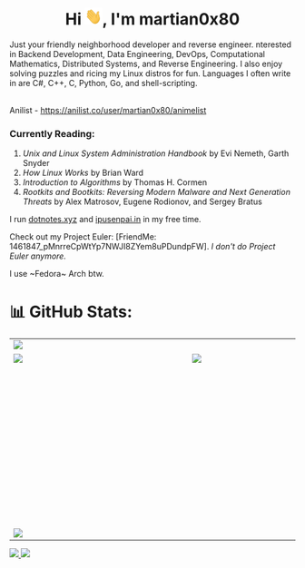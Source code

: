 <h1 align="center">Hi <img width="30px" height="30" src="https://github.com/SatYu26/SatYu26/raw/master/Assets/Hi.gif" />, I'm martian0x80</h1>


<div align="left">
Just your friendly neighborhood developer and reverse engineer. nterested in Backend Development, Data Engineering, DevOps, Computational Mathematics, Distributed Systems, and Reverse Engineering. I also enjoy solving puzzles and ricing my Linux distros for fun. Languages I often write in are C#, C++, C, Python, Go, and shell-scripting.
</div>
<br/>

Anilist - https://anilist.co/user/martian0x80/animelist


### Currently Reading:
1. *Unix and Linux System Administration Handbook* by Evi Nemeth, Garth Snyder
2. *How Linux Works* by Brian Ward
3. *Introduction to Algorithms* by Thomas H. Cormen
4. *Rootkits and Bootkits: Reversing Modern Malware and Next Generation Threats* by Alex Matrosov, Eugene Rodionov, and Sergey Bratus

I run [dotnotes.xyz](https://www.dotnotes.xyz/) and [ipusenpai.in](https://www.ipusenpai.in/) in my free time. 

Check out my Project Euler: [FriendMe: 1461847_pMnrreCpWtYp7NWJI8ZYem8uPDundpFW]. _I don't do Project Euler anymore._

I use ~Fedora~ Arch btw.

# 📊 GitHub Stats:
<table>
	<tr>
		<td colspan = "2"><a href = "https://github.com/martian0x80/"><img src="https://github-readme-activity-graph.vercel.app/graph?username=martian0x80&bg_color=000000&hide_border=true&point=false&line=7fff00&radius=8&area=true&area_color=ddff99&title_color=ffffff&color=ffffff"></a></td>
	</tr>
	<tr>
		<td><a href="https://github.com/martian0x80/"><img src="https://github-readme-streak-stats.herokuapp.com/?user=martian0x80&theme=chartreuse-dark&hide_border=false"></a></td>
		<td><a href="https://github.com/martian0x80/"><img src="http://github-profile-summary-cards.vercel.app/api/cards/profile-details?username=martian0x80&theme=chartreuse_dark"></a></td>
	</tr>
	<tr>
<!--     <td>
      <table>
        <tr>
          <td>
              <img src="https://github-readme-stats.vercel.app/api?username=martian0x80&theme=chartreuse-dark&hide_border=false&include_all_commits=false&count_private=true">
          </td>
        </tr>
        <tr>
          <td>
            <img src="https://github-readme-stats.vercel.app/api/top-langs/?username=martian0x80&theme=chartreuse-dark&hide_border=false&include_all_commits=true&count_private=true&layout=compact">
          </td>
        </tr>
      </table>
    </td> -->
<td colspan="2" style="text-align: end;">
  <div style="display: flex; justify-content: flex-end; align-items: flex-end; width: 100%; gap: 0px;">
    <a href="https://github.com/martian0x80/" style="width: 600px; flex: 0 0 600px;">
      <img align="left" style="width: 600px; height: auto;" src="https://wakatime.com/share/@martian0x80/0d5ef149-2250-411e-ace1-b4d6a81df480.svg">
    </a>
    <div style="display: flex; justify-content: flex-end; align-items: flex-end;">
      <img align="right" src="https://github.com/user-attachments/assets/541148a8-f6e1-4d57-ba34-af5090b152d3" 
           style="height: 300px; width: auto;">
    </div>
  </div>
</td>
	</tr>
</table>
 <a href="https://visitcount.itsvg.in">
  <img src="https://visitcount.itsvg.in/api?id=martian0x80&label=Profile%20Views&icon=1&pretty=true" />
</a> 

<img src="https://imgur.com/rilHVxA.png"/>
